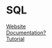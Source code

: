 # SQL

[Website](https://en.wikipedia.org/wiki/SQL)\
[Documentation?](https://www.postgresql.org/docs/current/sql.html)\
[Tutorial](https://www.w3schools.com/sql/default.asp)
